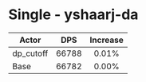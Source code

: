 # Single - yshaarj-da
| Actor | DPS | Increase |
|---|:---:|:---:|
|dp_cutoff|66788|0.01%|
|Base|66782|0.00%|
